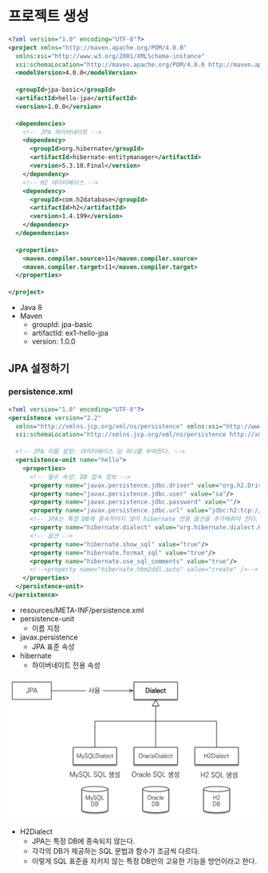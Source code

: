 # 프로젝트 생성

```xml
<?xml version="1.0" encoding="UTF-8"?>
<project xmlns="http://maven.apache.org/POM/4.0.0"
  xmlns:xsi="http://www.w3.org/2001/XMLSchema-instance"
  xsi:schemaLocation="http://maven.apache.org/POM/4.0.0 http://maven.apache.org/xsd/maven-4.0.0.xsd">
  <modelVersion>4.0.0</modelVersion>

  <groupId>jpa-basic</groupId>
  <artifactId>hello-jpa</artifactId>
  <version>1.0.0</version>

  <dependencies>
    <!-- JPA 하이버네이트 -->
    <dependency>
      <groupId>org.hibernate</groupId>
      <artifactId>hibernate-entitymanager</artifactId>
      <version>5.3.10.Final</version>
    </dependency>
    <!-- H2 데이터베이스 -->
    <dependency>
      <groupId>com.h2database</groupId>
      <artifactId>h2</artifactId>
      <version>1.4.199</version>
    </dependency>
  </dependencies>

  <properties>
    <maven.compiler.source>11</maven.compiler.source>
    <maven.compiler.target>11</maven.compiler.target>
  </properties>

</project>
```

- Java 8
- Maven
    - groupId: jpa-basic
    - artifactId: ex1-hello-jpa
    - version: 1.0.0
    
## JPA 설정하기
### persistence.xml

```xml
<?xml version="1.0" encoding="UTF-8"?>
<persistence version="2.2"
  xmlns="http://xmlns.jcp.org/xml/ns/persistence" xmlns:xsi="http://www.w3.org/2001/XMLSchema-instance"
  xsi:schemaLocation="http://xmlns.jcp.org/xml/ns/persistence http://xmlns.jcp.org/xml/ns/persistence/persistence_2_2.xsd">

  <!-- JPA 이름 설정: 데이터베이스 당 하나를 부여한다. -->
  <persistence-unit name="hello">
    <properties>
      <!-- 필수 속성: DB 접속 정보 -->
      <property name="javax.persistence.jdbc.driver" value="org.h2.Driver"/>
      <property name="javax.persistence.jdbc.user" value="sa"/>
      <property name="javax.persistence.jdbc.password" value=""/>
      <property name="javax.persistence.jdbc.url" value="jdbc:h2:tcp://localhost/~/test"/>
      <!-- JPA는 특정 DB에 종속적이지 않아 hibernate 전용 옵션을 추가해줘야 한다.  -->
      <property name="hibernate.dialect" value="org.hibernate.dialect.H2Dialect"/>
      <!-- 옵션 -->
      <property name="hibernate.show_sql" value="true"/>
      <property name="hibernate.format_sql" value="true"/>
      <property name="hibernate.use_sql_comments" value="true"/>
      <!--<property name="hibernate.hbm2ddl.auto" value="create" />-->
    </properties>
  </persistence-unit>
</persistence>
```

- resources/META-INF/persistence.xml
- persistence-unit
    - 이름 지정
- javax.persistence
    - JPA 표준 속성
- hibernate
    - 하이버네이트 전용 속성
    
![](../../.gitbook/assets/kimyounghan-orm-jpa/02/스크린샷%202021-03-13%20오후%203.20.17.png)

- H2Dialect
    - JPA는 특정 DB에 종속되지 않는다.
    - 각각의 DB가 제공하는 SQL 문법과 함수가 조금씩 다르다.
    - 이렇게 SQL 표준을 지키지 않는 특정 DB만의 고유한 기능을 방언이라고 한다.
    

